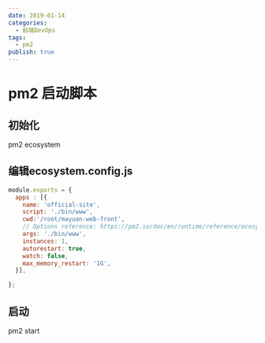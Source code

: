 ```yaml
---
date: 2019-01-14
categories:
  - 前端DevOps
tags:
  - pm2
publish: true
---
```


# pm2 启动脚本

## 初始化

pm2 ecosystem

## 编辑ecosystem.config.js

```js
module.exports = {
  apps : [{
    name: 'official-site',
    script: './bin/www',
    cwd:'/root/mayuan-web-front',
    // Options reference: https://pm2.io/doc/en/runtime/reference/ecosystem-file/
    args: './bin/www',
    instances: 1,
    autorestart: true,
    watch: false,
    max_memory_restart: '1G',
  }],

};
```

## 启动

pm2 start
